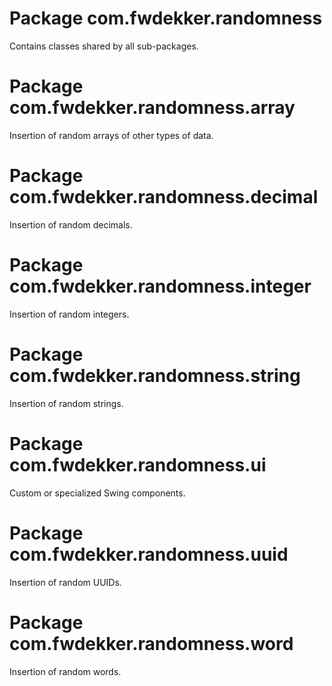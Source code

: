 # Package com.fwdekker.randomness

Contains classes shared by all sub-packages.

# Package com.fwdekker.randomness.array

Insertion of random arrays of other types of data.

# Package com.fwdekker.randomness.decimal

Insertion of random decimals.

# Package com.fwdekker.randomness.integer

Insertion of random integers.

# Package com.fwdekker.randomness.string

Insertion of random strings.

# Package com.fwdekker.randomness.ui

Custom or specialized Swing components.

# Package com.fwdekker.randomness.uuid

Insertion of random UUIDs.

# Package com.fwdekker.randomness.word

Insertion of random words.
